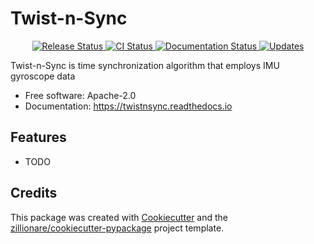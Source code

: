 # Twist-n-Sync


<p align="center">
<a href="https://pypi.python.org/pypi/twistnsync">
    <img src="https://img.shields.io/pypi/v/twistnsync.svg"
        alt = "Release Status">
</a>

<a href="https://github.com/MobileRoboticsSkoltech/twistnsync/actions">
    <img src="https://github.com/MobileRoboticsSkoltech/twistnsync/actions/workflows/main.yml/badge.svg?branch=release" alt="CI Status">
</a>

<a href="https://twistnsync.readthedocs.io/en/latest/?badge=latest">
    <img src="https://readthedocs.org/projects/twistnsync/badge/?version=latest" alt="Documentation Status">
</a>

<a href="https://pyup.io/repos/github/MobileRoboticsSkoltech/twistnsync/">
<img src="https://pyup.io/repos/github/MobileRoboticsSkoltech/twistnsync/shield.svg" alt="Updates">
</a>

</p>


Twist-n-Sync is time synchronization algorithm that employs IMU gyroscope data


* Free software: Apache-2.0
* Documentation: <https://twistnsync.readthedocs.io>


## Features

* TODO

## Credits

This package was created with [Cookiecutter](https://github.com/audreyr/cookiecutter) and the [zillionare/cookiecutter-pypackage](https://github.com/zillionare/cookiecutter-pypackage) project template.
